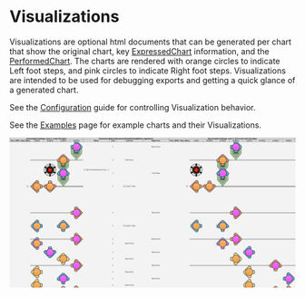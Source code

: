 # Visualizations
Visualizations are optional html documents that can be generated per chart that show the original chart, key [ExpressedChart](ExpressedChart.md) information, and the [PerformedChart](PerformedChart.md). The charts are rendered with orange circles to indicate Left foot steps, and pink circles to indicate Right foot steps. Visualizations are intended to be used for debugging exports and getting a quick glance of a generated chart.

See the [Configuration](Config.md) guide for controlling Visualization behavior.

See the [Examples](Examples.md) page for example charts and their Visualizations.

![Visualizations](visualization-example.png)